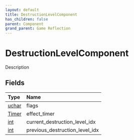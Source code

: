 ```yaml
---
layout: default
title: DestructionLevelComponent
has_children: false
parent: Component
grand_parent: Game Reflection
---
```

# DestructionLevelComponent
Description 

## Fields

| Type | Name |
|:----------|:--------------|
| [uchar](/riftbreaker-wiki/docs/game-reflection/enums/uchar/) | flags |
| [Timer](/riftbreaker-wiki/docs/game-reflection/classes/timer/) | effect_timer |
| [int](/riftbreaker-wiki/docs/game-reflection/enums/int/) | current_destruction_level_idx |
| [int](/riftbreaker-wiki/docs/game-reflection/enums/int/) | previous_destruction_level_idx |

